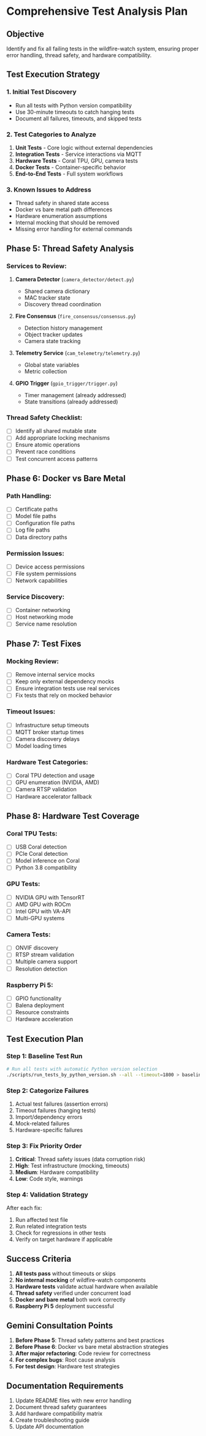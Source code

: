 # Comprehensive Test Analysis Plan

## Objective
Identify and fix all failing tests in the wildfire-watch system, ensuring proper error handling, thread safety, and hardware compatibility.

## Test Execution Strategy

### 1. Initial Test Discovery
- Run all tests with Python version compatibility
- Use 30-minute timeouts to catch hanging tests
- Document all failures, timeouts, and skipped tests

### 2. Test Categories to Analyze
1. **Unit Tests** - Core logic without external dependencies
2. **Integration Tests** - Service interactions via MQTT
3. **Hardware Tests** - Coral TPU, GPU, camera tests
4. **Docker Tests** - Container-specific behavior
5. **End-to-End Tests** - Full system workflows

### 3. Known Issues to Address
- Thread safety in shared state access
- Docker vs bare metal path differences
- Hardware enumeration assumptions
- Internal mocking that should be removed
- Missing error handling for external commands

## Phase 5: Thread Safety Analysis

### Services to Review:
1. **Camera Detector** (`camera_detector/detect.py`)
   - Shared camera dictionary
   - MAC tracker state
   - Discovery thread coordination

2. **Fire Consensus** (`fire_consensus/consensus.py`)
   - Detection history management
   - Object tracker updates
   - Camera state tracking

3. **Telemetry Service** (`cam_telemetry/telemetry.py`)
   - Global state variables
   - Metric collection

4. **GPIO Trigger** (`gpio_trigger/trigger.py`)
   - Timer management (already addressed)
   - State transitions (already addressed)

### Thread Safety Checklist:
- [ ] Identify all shared mutable state
- [ ] Add appropriate locking mechanisms
- [ ] Ensure atomic operations
- [ ] Prevent race conditions
- [ ] Test concurrent access patterns

## Phase 6: Docker vs Bare Metal

### Path Handling:
- [ ] Certificate paths
- [ ] Model file paths
- [ ] Configuration file paths
- [ ] Log file paths
- [ ] Data directory paths

### Permission Issues:
- [ ] Device access permissions
- [ ] File system permissions
- [ ] Network capabilities

### Service Discovery:
- [ ] Container networking
- [ ] Host networking mode
- [ ] Service name resolution

## Phase 7: Test Fixes

### Mocking Review:
- [ ] Remove internal service mocks
- [ ] Keep only external dependency mocks
- [ ] Ensure integration tests use real services
- [ ] Fix tests that rely on mocked behavior

### Timeout Issues:
- [ ] Infrastructure setup timeouts
- [ ] MQTT broker startup times
- [ ] Camera discovery delays
- [ ] Model loading times

### Hardware Test Categories:
- [ ] Coral TPU detection and usage
- [ ] GPU enumeration (NVIDIA, AMD)
- [ ] Camera RTSP validation
- [ ] Hardware accelerator fallback

## Phase 8: Hardware Test Coverage

### Coral TPU Tests:
- [ ] USB Coral detection
- [ ] PCIe Coral detection
- [ ] Model inference on Coral
- [ ] Python 3.8 compatibility

### GPU Tests:
- [ ] NVIDIA GPU with TensorRT
- [ ] AMD GPU with ROCm
- [ ] Intel GPU with VA-API
- [ ] Multi-GPU systems

### Camera Tests:
- [ ] ONVIF discovery
- [ ] RTSP stream validation
- [ ] Multiple camera support
- [ ] Resolution detection

### Raspberry Pi 5:
- [ ] GPIO functionality
- [ ] Balena deployment
- [ ] Resource constraints
- [ ] Hardware acceleration

## Test Execution Plan

### Step 1: Baseline Test Run
```bash
# Run all tests with automatic Python version selection
./scripts/run_tests_by_python_version.sh --all --timeout=1800 > baseline_test_results.log 2>&1
```

### Step 2: Categorize Failures
1. Actual test failures (assertion errors)
2. Timeout failures (hanging tests)
3. Import/dependency errors
4. Mock-related failures
5. Hardware-specific failures

### Step 3: Fix Priority Order
1. **Critical**: Thread safety issues (data corruption risk)
2. **High**: Test infrastructure (mocking, timeouts)
3. **Medium**: Hardware compatibility
4. **Low**: Code style, warnings

### Step 4: Validation Strategy
After each fix:
1. Run affected test file
2. Run related integration tests
3. Check for regressions in other tests
4. Verify on target hardware if applicable

## Success Criteria

1. **All tests pass** without timeouts or skips
2. **No internal mocking** of wildfire-watch components
3. **Hardware tests** validate actual hardware when available
4. **Thread safety** verified under concurrent load
5. **Docker and bare metal** both work correctly
6. **Raspberry Pi 5** deployment successful

## Gemini Consultation Points

1. **Before Phase 5**: Thread safety patterns and best practices
2. **Before Phase 6**: Docker vs bare metal abstraction strategies
3. **After major refactoring**: Code review for correctness
4. **For complex bugs**: Root cause analysis
5. **For test design**: Hardware test strategies

## Documentation Requirements

1. Update README files with new error handling
2. Document thread safety guarantees
3. Add hardware compatibility matrix
4. Create troubleshooting guide
5. Update API documentation